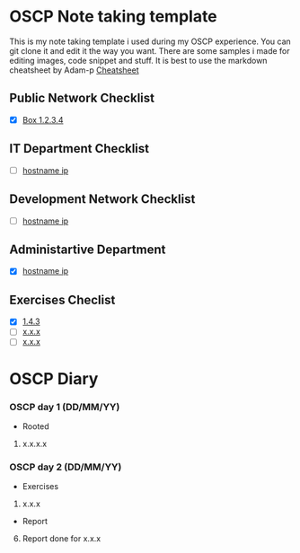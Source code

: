 # OSCP Note taking template

This is my note taking template i used during my OSCP experience. You can git clone it and edit it the way you want. There are some samples i made for editing images, code snippet and stuff. It is best to use the markdown cheatsheet by Adam-p [Cheatsheet](https://github.com/adam-p/markdown-here/wiki/Markdown-Cheatsheet)

## Public Network Checklist
- [x] [Box 1.2.3.4](Boxes/Public%20Network/box(1.2.3.4))

## IT Department Checklist

- [ ] [hostname ip](Boxes/IT%20Department/xxxx(xx.xx.xx.xx))

## Development Network Checklist

- [ ] [hostname ip](Boxes/Development%20Network/xxxx(xx.xx.xx.xx))

## Administartive Department

- [x] [hostname ip](Boxes/Administrative%20Department/xxxx(xx.xx.xx.xx))

## Exercises Checlist
- [x] [1.4.3](Exercises/1.4.3)
- [ ] [x.x.x](Exercises/1.5.0)
- [ ] [x.x.x](Exercises/x.x.x)

# OSCP Diary

### OSCP day 1 (DD/MM/YY)

* Rooted
1. x.x.x.x

### OSCP day 2 (DD/MM/YY)

* Exercises
1. x.x.x

* Report
6. Report done for x.x.x